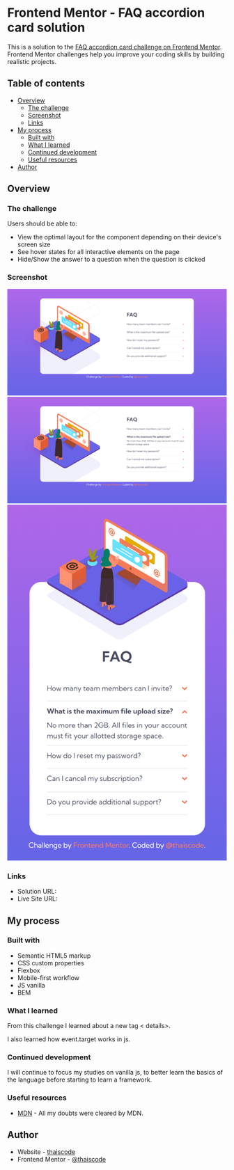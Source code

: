 # Frontend Mentor - FAQ accordion card solution

This is a solution to the [FAQ accordion card challenge on Frontend Mentor](https://www.frontendmentor.io/challenges/faq-accordion-card-XlyjD0Oam). Frontend Mentor challenges help you improve your coding skills by building realistic projects. 

## Table of contents

- [Overview](#overview)
  - [The challenge](#the-challenge)
  - [Screenshot](#screenshot)
  - [Links](#links)
- [My process](#my-process)
  - [Built with](#built-with)
  - [What I learned](#what-i-learned)
  - [Continued development](#continued-development)
  - [Useful resources](#useful-resources)
- [Author](#author)

## Overview

### The challenge

Users should be able to:

- View the optimal layout for the component depending on their device's screen size
- See hover states for all interactive elements on the page
- Hide/Show the answer to a question when the question is clicked

### Screenshot

![](./screenshot/desktop.png)
![](./screenshot/desktop-active.png)
![](./screenshot/mobile-active.png)

### Links

- Solution URL: [](https://www.frontendmentor.io/solutions/faq-accordion-card-with-flexbox-and-js-vanilla-38dvg0iBs0)
- Live Site URL: [](https://thaiscode.github.io/FAQ-accordion-card-main/)

## My process

### Built with

- Semantic HTML5 markup
- CSS custom properties
- Flexbox
- Mobile-first workflow
- JS vanilla
- BEM

### What I learned
From this challenge I learned about a new tag < details>.

I also learned how event.target works in js.


### Continued development

I will continue to focus my studies on vanilla js, to better learn the basics of the language before starting to learn a framework.

### Useful resources

- [MDN](https://developer.mozilla.org) - All my doubts were cleared by MDN.

## Author

- Website - [thaiscode](https://github.com/thaiscode)
- Frontend Mentor - [@thaiscode](https://www.frontendmentor.io/profile/thaiscode)

